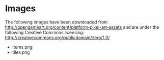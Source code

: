 # Images
The following images have been downloaded from http://opengameart.org/content/platform-pixel-art-assets and are under the following Creative Commons licensing: http://creativecommons.org/publicdomain/zero/1.0/

- items.png
- tiles.png 


